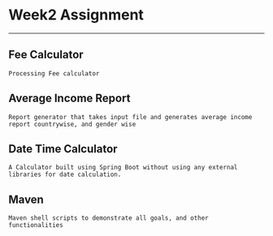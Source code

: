 # Week2 Assignment
---
## Fee Calculator
	Processing Fee calculator

## Average Income Report
	Report generator that takes input file and generates average income report countrywise, and gender wise

## Date Time Calculator

	A Calculator built using Spring Boot without using any external libraries for date calculation.

## Maven 
   
    Maven shell scripts to demonstrate all goals, and other functionalities	
